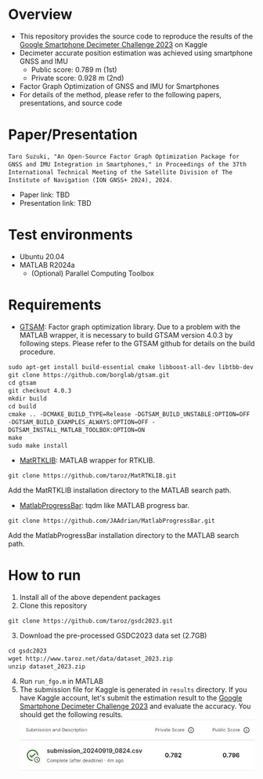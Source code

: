 # Overview
- This repository provides the source code to reproduce the results of the [Google Smartphone Decimeter Challenge 2023](https://www.kaggle.com/competitions/smartphone-decimeter-2023) on Kaggle
- Decimeter accurate position estimation was achieved using smartphone GNSS and IMU
  - Public score: 0.789 m (1st)
  - Private score:  0.928 m (2nd)
- Factor Graph Optimization of GNSS and IMU for Smartphones
- For details of the method, please refer to the following papers, presentations, and source code

# Paper/Presentation
```
Taro Suzuki, "An Open-Source Factor Graph Optimization Package for GNSS and IMU Integration in Smartphones," in Proceedings of the 37th International Technical Meeting of the Satellite Division of The Institute of Navigation (ION GNSS+ 2024), 2024.
```
- Paper link: TBD
- Presentation link: TBD

# Test environments
- Ubuntu 20.04
- MATLAB R2024a
  - (Optional) Parallel Computing Toolbox

# Requirements
- [GTSAM](https://github.com/borglab/gtsam):
Factor graph optimization library. Due to a problem with the MATLAB wrapper, it is necessary to build GTSAM version 4.0.3 by following steps. Please refer to the GTSAM github for details on the build procedure.
```shell
sudo apt-get install build-essential cmake libboost-all-dev libtbb-dev
git clone https://github.com/borglab/gtsam.git
cd gtsam
git checkout 4.0.3
mkdir build
cd build
cmake .. -DCMAKE_BUILD_TYPE=Release -DGTSAM_BUILD_UNSTABLE:OPTION=OFF -DGTSAM_BUILD_EXAMPLES_ALWAYS:OPTION=OFF -DGTSAM_INSTALL_MATLAB_TOOLBOX:OPTION=ON
make
sudo make install
```
- [MatRTKLIB](https://github.com/taroz/MatRTKLIB):
MATLAB wrapper for RTKLIB.
```shell
git clone https://github.com/taroz/MatRTKLIB.git
```
Add the MatRTKLIB installation directory to the MATLAB search path.
- [MatlabProgressBar](https://github.com/JAAdrian/MatlabProgressBar):
tqdm like MATLAB progress bar.
```shell
git clone https://github.com/JAAdrian/MatlabProgressBar.git
```
Add the MatlabProgressBar installation directory to the MATLAB search path.

# How to run
1. Install all of the above dependent packages
2. Clone this repository
```shell
git clone https://github.com/taroz/gsdc2023.git
```
3. Download the pre-processed GSDC2023 data set (2.7GB)
```shell
cd gsdc2023
wget http://www.taroz.net/data/dataset_2023.zip
unzip dataset_2023.zip

```
4. Run `run_fgo.m` in MATLAB
5. The submission file for Kaggle is generated in `results` directory. If you have Kaggle account, let's submit the estimation result to the [Google Smartphone Decimeter Challenge 2023](https://www.kaggle.com/competitions/smartphone-decimeter-2023) and evaluate the accuracy. You should get the following results.
![](https://github.com/taroz/Misc/blob/master/data/kaggle/gsdc2023_score.jpg?raw=true)

